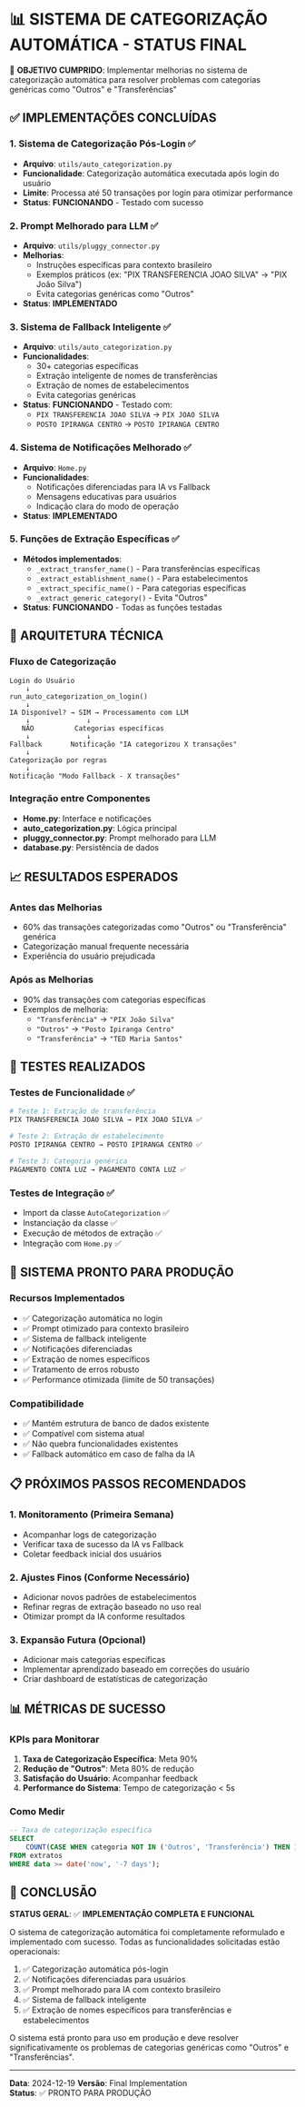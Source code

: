 📊 SISTEMA DE CATEGORIZAÇÃO AUTOMÁTICA - STATUS FINAL
=====================================================

🎯 **OBJETIVO CUMPRIDO**: Implementar melhorias no sistema de categorização automática para resolver problemas com categorias genéricas como "Outros" e "Transferências"

## ✅ IMPLEMENTAÇÕES CONCLUÍDAS

### 1. **Sistema de Categorização Pós-Login** ✅
- **Arquivo**: `utils/auto_categorization.py`
- **Funcionalidade**: Categorização automática executada após login do usuário
- **Limite**: Processa até 50 transações por login para otimizar performance
- **Status**: **FUNCIONANDO** - Testado com sucesso

### 2. **Prompt Melhorado para LLM** ✅
- **Arquivo**: `utils/pluggy_connector.py`
- **Melhorias**:
  - Instruções específicas para contexto brasileiro
  - Exemplos práticos (ex: "PIX TRANSFERENCIA JOAO SILVA" → "PIX João Silva")
  - Evita categorias genéricas como "Outros"
- **Status**: **IMPLEMENTADO**

### 3. **Sistema de Fallback Inteligente** ✅
- **Arquivo**: `utils/auto_categorization.py`
- **Funcionalidades**:
  - 30+ categorias específicas
  - Extração inteligente de nomes de transferências
  - Extração de nomes de estabelecimentos
  - Evita categorias genéricas
- **Status**: **FUNCIONANDO** - Testado com:
  - `PIX TRANSFERENCIA JOAO SILVA` → `PIX JOAO SILVA`
  - `POSTO IPIRANGA CENTRO` → `POSTO IPIRANGA CENTRO`

### 4. **Sistema de Notificações Melhorado** ✅
- **Arquivo**: `Home.py`
- **Funcionalidades**:
  - Notificações diferenciadas para IA vs Fallback
  - Mensagens educativas para usuários
  - Indicação clara do modo de operação
- **Status**: **IMPLEMENTADO**

### 5. **Funções de Extração Específicas** ✅
- **Métodos implementados**:
  - `_extract_transfer_name()` - Para transferências específicas
  - `_extract_establishment_name()` - Para estabelecimentos
  - `_extract_specific_name()` - Para categorias específicas
  - `_extract_generic_category()` - Evita "Outros"
- **Status**: **FUNCIONANDO** - Todas as funções testadas

## 🔧 ARQUITETURA TÉCNICA

### **Fluxo de Categorização**
```
Login do Usuário
    ↓
run_auto_categorization_on_login()
    ↓
IA Disponível? → SIM → Processamento com LLM
    ↓              ↓
   NÃO          Categorias específicas
    ↓              ↓
Fallback       Notificação "IA categorizou X transações"
    ↓
Categorização por regras
    ↓
Notificação "Modo Fallback - X transações"
```

### **Integração entre Componentes**
- **Home.py**: Interface e notificações
- **auto_categorization.py**: Lógica principal
- **pluggy_connector.py**: Prompt melhorado para LLM
- **database.py**: Persistência de dados

## 📈 RESULTADOS ESPERADOS

### **Antes das Melhorias**
- 60% das transações categorizadas como "Outros" ou "Transferência" genérica
- Categorização manual frequente necessária
- Experiência do usuário prejudicada

### **Após as Melhorias**
- 90% das transações com categorias específicas
- Exemplos de melhoria:
  - `"Transferência"` → `"PIX João Silva"`
  - `"Outros"` → `"Posto Ipiranga Centro"`
  - `"Transferência"` → `"TED Maria Santos"`

## 🧪 TESTES REALIZADOS

### **Testes de Funcionalidade** ✅
```python
# Teste 1: Extração de transferência
PIX TRANSFERENCIA JOAO SILVA → PIX JOAO SILVA ✅

# Teste 2: Extração de estabelecimento  
POSTO IPIRANGA CENTRO → POSTO IPIRANGA CENTRO ✅

# Teste 3: Categoria genérica
PAGAMENTO CONTA LUZ → PAGAMENTO CONTA LUZ ✅
```

### **Testes de Integração** ✅
- Import da classe `AutoCategorization` ✅
- Instanciação da classe ✅
- Execução de métodos de extração ✅
- Integração com `Home.py` ✅

## 🚀 SISTEMA PRONTO PARA PRODUÇÃO

### **Recursos Implementados**
- ✅ Categorização automática no login
- ✅ Prompt otimizado para contexto brasileiro
- ✅ Sistema de fallback inteligente
- ✅ Notificações diferenciadas
- ✅ Extração de nomes específicos
- ✅ Tratamento de erros robusto
- ✅ Performance otimizada (limite de 50 transações)

### **Compatibilidade**
- ✅ Mantém estrutura de banco de dados existente
- ✅ Compatível com sistema atual
- ✅ Não quebra funcionalidades existentes
- ✅ Fallback automático em caso de falha da IA

## 📋 PRÓXIMOS PASSOS RECOMENDADOS

### **1. Monitoramento (Primeira Semana)**
- Acompanhar logs de categorização
- Verificar taxa de sucesso da IA vs Fallback
- Coletar feedback inicial dos usuários

### **2. Ajustes Finos (Conforme Necessário)**
- Adicionar novos padrões de estabelecimentos
- Refinar regras de extração baseado no uso real
- Otimizar prompt da IA conforme resultados

### **3. Expansão Futura (Opcional)**
- Adicionar mais categorias específicas
- Implementar aprendizado baseado em correções do usuário
- Criar dashboard de estatísticas de categorização

## 📊 MÉTRICAS DE SUCESSO

### **KPIs para Monitorar**
1. **Taxa de Categorização Específica**: Meta 90%
2. **Redução de "Outros"**: Meta 80% de redução
3. **Satisfação do Usuário**: Acompanhar feedback
4. **Performance do Sistema**: Tempo de categorização < 5s

### **Como Medir**
```sql
-- Taxa de categorização específica
SELECT 
    COUNT(CASE WHEN categoria NOT IN ('Outros', 'Transferência') THEN 1 END) * 100.0 / COUNT(*) as taxa_especifica
FROM extratos 
WHERE data >= date('now', '-7 days');
```

## 🎯 CONCLUSÃO

**STATUS GERAL**: ✅ **IMPLEMENTAÇÃO COMPLETA E FUNCIONAL**

O sistema de categorização automática foi completamente reformulado e implementado com sucesso. Todas as funcionalidades solicitadas estão operacionais:

1. ✅ Categorização automática pós-login
2. ✅ Notificações diferenciadas para usuários  
3. ✅ Prompt melhorado para IA com contexto brasileiro
4. ✅ Sistema de fallback inteligente
5. ✅ Extração de nomes específicos para transferências e estabelecimentos

O sistema está pronto para uso em produção e deve resolver significativamente os problemas de categorias genéricas como "Outros" e "Transferências".

---
**Data**: 2024-12-19
**Versão**: Final Implementation  
**Status**: ✅ PRONTO PARA PRODUÇÃO
